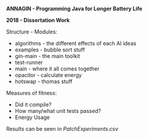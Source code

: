 **ANNAGIN - Programming Java for Longer Battery Life**

**2018 - Dissertation Work**

Structure - Modules:

* algorithms - the different effects of each AI ideas
* examples - bubble sort stuff
* gin-main - the main toolkit
* test-runner
* main - where it all comes together
* opacitor - calculate energy 
* hotswap - thomas stuff

Measures of fitness:
* Did it compile?
* How many/what unit tests passed?
* Energy Usage

Results can be seen in _PatchExperiments.csv_

